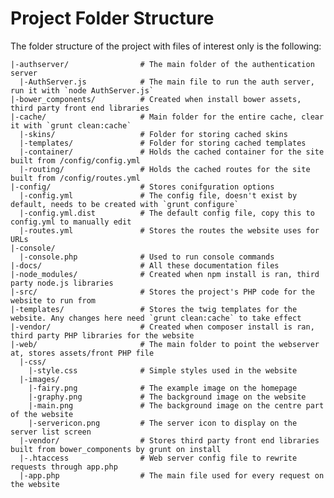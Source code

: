 Project Folder Structure
========================

The folder structure of the project with files of interest only is the following:

    |-authserver/                # The main folder of the authentication server
      |-AuthServer.js            # The main file to run the auth server, run it with `node AuthServer.js`
    |-bower_components/          # Created when install bower assets, third party front end libraries
    |-cache/                     # Main folder for the entire cache, clear it with `grunt clean:cache`
      |-skins/                   # Folder for storing cached skins
      |-templates/               # Folder for storing cached templates
      |-container/               # Holds the cached container for the site built from /config/config.yml
      |-routing/                 # Holds the cached routes for the site built from /config/routes.yml
    |-config/                    # Stores conifguration options
      |-config.yml               # The config file, doesn't exist by default, needs to be created with `grunt configure`
      |-config.yml.dist          # The default config file, copy this to config.yml to manually edit
      |-routes.yml               # Stores the routes the website uses for URLs
    |-console/
      |-console.php              # Used to run console commands
    |-docs/                      # All these documentation files
    |-node_modules/              # Created when npm install is ran, third party node.js libraries
    |-src/                       # Stores the project's PHP code for the website to run from
    |-templates/                 # Stores the twig templates for the website. Any changes here need `grunt clean:cache` to take effect
    |-vendor/                    # Created when composer install is ran, third party PHP libraries for the website
    |-web/                       # The main folder to point the webserver at, stores assets/front PHP file
      |-css/
        |-style.css              # Simple styles used in the website
      |-images/
        |-fairy.png              # The example image on the homepage
        |-graphy.png             # The background image on the website
        |-main.png               # The background image on the centre part of the website
        |-servericon.png         # The server icon to display on the server list screen
      |-vendor/                  # Stores third party front end libraries built from bower_components by grunt on install
      |-.htaccess                # Web server config file to rewrite requests through app.php
      |-app.php                  # The main file used for every request on the website